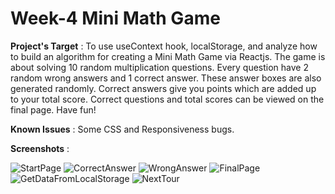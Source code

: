 # Week-4 Mini Math Game

**Project's Target** : To use useContext hook, localStorage, and analyze how to build an algorithm for creating a Mini Math Game via Reactjs. The game is about solving 10 random multiplication questions. Every question have 2 random wrong answers and 1 correct answer. These answer boxes are also generated randomly. Correct answers give you points which are added up to your total score. Correct questions and total scores can be viewed on the final page. Have fun!

**Known Issues** : Some CSS and Responsiveness bugs.

**Screenshots** :

![StartPage](https://user-images.githubusercontent.com/93548218/162594152-98530dc0-df99-4d26-8723-bca78f3dfd67.png)
![CorrectAnswer](https://user-images.githubusercontent.com/93548218/162594156-dbf7d6f4-dc65-40e6-b3ce-a696a1c8684f.png)
![WrongAnswer](https://user-images.githubusercontent.com/93548218/162594159-f261b368-d758-4029-a7e8-4ad22adf0bc5.png)
![FinalPage](https://user-images.githubusercontent.com/93548218/162594161-119085d7-d8d4-4d9a-84d5-2d5b490067d5.png)
![GetDataFromLocalStorage](https://user-images.githubusercontent.com/93548218/162594162-6575a13c-0e7d-4325-ad63-fe9a193cac34.png)
![NextTour](https://user-images.githubusercontent.com/93548218/162594163-5db791d9-e106-481f-ada5-0811e2ca9b1b.png)
